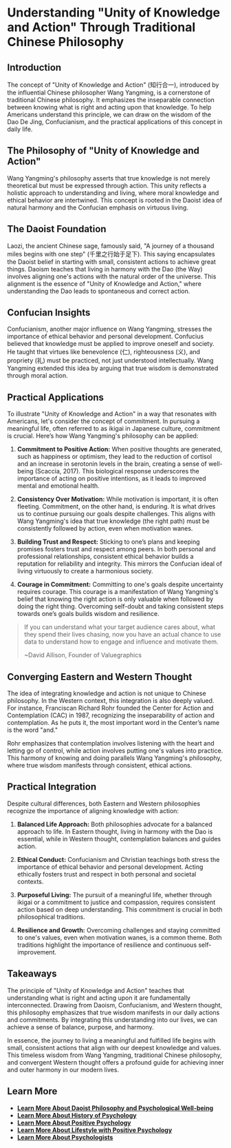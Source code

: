 # Understanding "Unity of Knowledge and Action" Through Traditional Chinese Philosophy

## Introduction

The concept of "Unity of Knowledge and Action" (知行合一), introduced by the influential Chinese philosopher Wang Yangming, is a cornerstone of traditional Chinese philosophy. It emphasizes the inseparable connection between knowing what is right and acting upon that knowledge. To help Americans understand this principle, we can draw on the wisdom of the Dao De Jing, Confucianism, and the practical applications of this concept in daily life.

## The Philosophy of "Unity of Knowledge and Action"

Wang Yangming's philosophy asserts that true knowledge is not merely theoretical but must be expressed through action. This unity reflects a holistic approach to understanding and living, where moral knowledge and ethical behavior are intertwined. This concept is rooted in the Daoist idea of natural harmony and the Confucian emphasis on virtuous living.

## The Daoist Foundation

Laozi, the ancient Chinese sage, famously said, "A journey of a thousand miles begins with one step" (千里之行始于足下). This saying encapsulates the Daoist belief in starting with small, consistent actions to achieve great things. Daoism teaches that living in harmony with the Dao (the Way) involves aligning one's actions with the natural order of the universe. This alignment is the essence of "Unity of Knowledge and Action," where understanding the Dao leads to spontaneous and correct action.

## Confucian Insights

Confucianism, another major influence on Wang Yangming, stresses the importance of ethical behavior and personal development. Confucius believed that knowledge must be applied to improve oneself and society. He taught that virtues like benevolence (仁), righteousness (义), and propriety (礼) must be practiced, not just understood intellectually. Wang Yangming extended this idea by arguing that true wisdom is demonstrated through moral action.

## Practical Applications

To illustrate "Unity of Knowledge and Action" in a way that resonates with Americans, let's consider the concept of commitment. In pursuing a meaningful life, often referred to as ikigai in Japanese culture, commitment is crucial. Here’s how Wang Yangming's philosophy can be applied:

  1. **Commitment to Positive Action:** When positive thoughts are generated, such as happiness or optimism, they lead to the reduction of cortisol and an increase in serotonin levels in the brain, creating a sense of well-being (Scaccia, 2017). This biological response underscores the importance of acting on positive intentions, as it leads to improved mental and emotional health.

  2. **Consistency Over Motivation:** While motivation is important, it is often fleeting. Commitment, on the other hand, is enduring. It is what drives us to continue pursuing our goals despite challenges. This aligns with Wang Yangming's idea that true knowledge (the right path) must be consistently followed by action, even when motivation wanes.

  3. **Building Trust and Respect:** Sticking to one’s plans and keeping promises fosters trust and respect among peers. In both personal and professional relationships, consistent ethical behavior builds a reputation for reliability and integrity. This mirrors the Confucian ideal of living virtuously to create a harmonious society.

  4. **Courage in Commitment:** Committing to one's goals despite uncertainty requires courage. This courage is a manifestation of Wang Yangming's belief that knowing the right action is only valuable when followed by doing the right thing. Overcoming self-doubt and taking consistent steps towards one’s goals builds wisdom and resilience.




> If you can understand what your target audience cares about, what they spend their lives chasing, now you have an actual chance to use data to understand how to engage and influence and motivate them.
> 
> ~David Allison, Founder of Valuegraphics

## Converging Eastern and Western Thought

The idea of integrating knowledge and action is not unique to Chinese philosophy. In the Western context, this integration is also deeply valued. For instance, Franciscan Richard Rohr founded the Center for Action and Contemplation (CAC) in 1987, recognizing the inseparability of action and contemplation. As he puts it, the most important word in the Center’s name is the word "and."

Rohr emphasizes that contemplation involves listening with the heart and letting go of control, while action involves putting one's values into practice. This harmony of knowing and doing parallels Wang Yangming's philosophy, where true wisdom manifests through consistent, ethical actions.

## Practical Integration

Despite cultural differences, both Eastern and Western philosophies recognize the importance of aligning knowledge with action:

  1. **Balanced Life Approach:** Both philosophies advocate for a balanced approach to life. In Eastern thought, living in harmony with the Dao is essential, while in Western thought, contemplation balances and guides action.

  2. **Ethical Conduct:** Confucianism and Christian teachings both stress the importance of ethical behavior and personal development. Acting ethically fosters trust and respect in both personal and societal contexts.

  3. **Purposeful Living:** The pursuit of a meaningful life, whether through ikigai or a commitment to justice and compassion, requires consistent action based on deep understanding. This commitment is crucial in both philosophical traditions.

  4. **Resilience and Growth:** Overcoming challenges and staying committed to one's values, even when motivation wanes, is a common theme. Both traditions highlight the importance of resilience and continuous self-improvement.




## Takeaways

The principle of "Unity of Knowledge and Action" teaches that understanding what is right and acting upon it are fundamentally interconnected. Drawing from Daoism, Confucianism, and Western thought, this philosophy emphasizes that true wisdom manifests in our daily actions and commitments. By integrating this understanding into our lives, we can achieve a sense of balance, purpose, and harmony.

In essence, the journey to living a meaningful and fulfilled life begins with small, consistent actions that align with our deepest knowledge and values. This timeless wisdom from Wang Yangming, traditional Chinese philosophy, and convergent Western thought offers a profound guide for achieving inner and outer harmony in our modern lives.

## **Learn More**

  * [**Learn More About Daoist Philosophy and Psychological Well-being**](/docs/lifestyle-personal-growth/daoist-philosophy)
  * [**Learn More About History of Psychology**](/docs/history-of-psychology)
  * [**Learn More About Positive Psychology**](/docs/positive-psychology)
  * [**Learn More About Lifestyle with Positive Psychology**](/docs/lifestyle-personal-growth)
  * [**Learn More About Psychologists**](/docs/psychologists)


